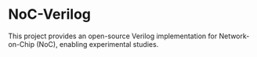 # NoC-Verilog

This project provides an open-source Verilog implementation for Network-on-Chip (NoC), enabling experimental studies.
